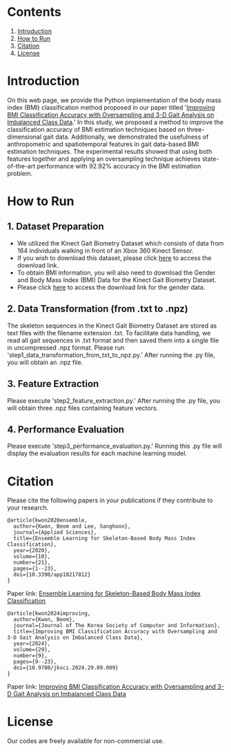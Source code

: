 # Contents
1. [Introduction](#introduction)
2. [How to Run](#how-to-run)
3. [Citation](#citation)
4. [License](#license)

# Introduction

On this web page, we provide the Python implementation of the body mass index (BMI) classification method proposed in our paper titled '[Improving BMI Classification Accuracy with Oversampling and 3-D Gait Analysis on Imbalanced Class Data](https://doi.org/10.9708/jksci.2024.29.09.009).' In this study, we proposed a method to improve the classification accuracy of BMI estimation techniques based on three-dimensional gait data. Additionally, we demonstrated the usefulness of anthropometric and spatiotemporal features in gait data-based BMI estimation techniques. The experimental results showed that using both features together and applying an oversampling technique achieves state-of-the-art performance with 92.92% accuracy in the BMI estimation problem.

# How to Run

## 1. Dataset Preparation

* We utilized the Kinect Gait Biometry Dataset which consists of data from 164 individuals walking in front of an Xbox 360 Kinect Sensor.
* If you wish to download this dataset, please click [here](https://www.researchgate.net/publication/275023745_Kinect_Gait_Biometry_Dataset_-_data_from_164_individuals_walking_in_front_of_a_X-Box_360_Kinect_Sensor) to access the download link.
* To obtain BMI information, you will also need to download the Gender and Body Mass Index (BMI) Data for the Kinect Gait Biometry Dataset.
* Please click [here](https://www.researchgate.net/publication/308929259_Gender_and_Body_Mass_Index_BMI_Data_for_Kinect_Gait_Biometry_Dataset_-_data_from_164_individuals_walking_in_front_of_a_X-Box_360_Kinect_Sensor) to access the download link for the gender data.

## 2. Data Transformation (from .txt to .npz)

The skeleton sequences in the Kinect Gait Biometry Dataset are stored as text files with the filename extension .txt. To facilitate data handling, we read all gait sequences in .txt format and then saved them into a single file in uncompressed .npz format. Please run 'step1_data_transformation_from_txt_to_npz.py.' After running the .py file, you will obtain an .npz file.

## 3. Feature Extraction

Please execute 'step2_feature_extraction.py.' After running the .py file, you will obtain three .npz files containing feature vectors.

## 4. Performance Evaluation 

Please execute 'step3_performance_evaluation.py.' Running this .py file will display the evaluation results for each machine learning model.

# Citation

Please cite the following papers in your publications if they contribute to your research.

```
@article{kwon2020ensemble,
  author={Kwon, Beom and Lee, Sanghoon},
  journal={Applied Sciences},
  title={Ensemble Learning for Skeleton-Based Body Mass Index Classification},  
  year={2020},
  volume={10},
  number={21},
  pages={1--23},  
  doi={10.3390/app10217812}
}
```
Paper link: [Ensemble Learning for Skeleton-Based Body Mass Index Classification](https://doi.org/10.3390/app10217812)

```
@article{kwon2024improving,
  author={Kwon, Beom},
  journal={Journal of The Korea Society of Computer and Information},
  title={Improving BMI Classification Accuracy with Oversampling and 3-D Gait Analysis on Imbalanced Class Data},
  year={2024},
  volume={29},
  number={9},
  pages={9--23},
  doi={10.9708/jksci.2024.29.09.009}
}
```
Paper link: [Improving BMI Classification Accuracy with Oversampling and 3-D Gait Analysis on Imbalanced Class Data](https://doi.org/10.9708/jksci.2024.29.09.009)

# License

Our codes are freely available for non-commercial use.
